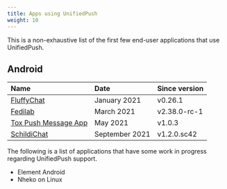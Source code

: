 ```yaml
---
title: Apps using UnifiedPush
weight: 10
---
```


This is a non-exhaustive list of the first few end-user applications that use UnifiedPush.

## Android

| Name                                                               | Date         | Since version |
| :----------------------------------------------------------------- | :----------- | :------------ |
| [FluffyChat](https://fluffychat.im/)                               | January 2021 | v0.26.1       |
| [Fedilab](https://fedilab.app/)                                    | March 2021   | v2.38.0-rc-1  |
| [Tox Push Message App](https://github.com/zoff99/tox_push_msg_app) | May 2021     | v1.0.3        |
| [SchildiChat](https://github.com/SchildiChat/SchildiChat-android/) | September 2021| v1.2.0.sc42   |

The following is a list of applications that have some work in progress regarding UnifiedPush support.

- Element Android
- Nheko on Linux

